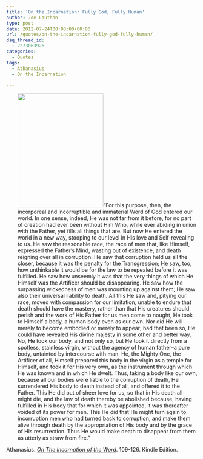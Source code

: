 ```yaml
---
title: 'On the Incarnation: Fully God, Fully Human'
author: Joe Louthan
type: post
date: 2012-07-24T00:00:00+00:00
url: /quotes/on-the-incarnation-fully-god-fully-human/
dsq_thread_id:
  - 2273063926
categories:
  - Quotes
tags:
  - Athanasius
  - On the Incarnation

---
```

<p style="padding-left: 30px;">
  <a href="https://i0.wp.com/theologic.us/wp-content/uploads/2012/12/Jesus-Christ-from-Shroud.jpg"><img class="alignright size-medium wp-image-1538" title="SON OF GOD" alt="" src="https://i0.wp.com/theologic.us/wp-content/uploads/2012/12/Jesus-Christ-from-Shroud.jpg?resize=226%2C300" width="226" height="300" srcset="https://i0.wp.com/theologic.us/wp-content/uploads/2012/12/Jesus-Christ-from-Shroud.jpg?resize=226%2C300 226w, https://i0.wp.com/theologic.us/wp-content/uploads/2012/12/Jesus-Christ-from-Shroud.jpg?w=378 378w" sizes="(max-width: 226px) 100vw, 226px" data-recalc-dims="1" /></a>&#8220;For this purpose, then, the incorporeal and incorruptible and immaterial Word of God entered our world. In one sense, indeed, He was not far from it before, for no part of creation had ever been without Him Who, while ever abiding in union with the Father, yet fills all things that are. But now He entered the world in a new way, stooping to our level in His love and Self-revealing to us. He saw the reasonable race, the race of men that, like Himself, expressed the Father&#8217;s Mind, wasting out of existence, and death reigning over all in corruption. He saw that corruption held us all the closer, because it was the penalty for the Transgression; He saw, too, how unthinkable it would be for the law to be repealed before it was fulfilled. He saw how unseemly it was that the very things of which He Himself was the Artificer should be disappearing. He saw how the surpassing wickedness of men was mounting up against them; He saw also their universal liability to death. All this He saw and, pitying our race, moved with compassion for our limitation, unable to endure that death should have the mastery, rather than that His creatures should perish and the work of His Father for us men come to nought, He took to Himself a body, a human body even as our own. Nor did He will merely to become embodied or merely to appear; had that been so, He could have revealed His divine majesty in some other and better way. No, He took our body, and not only so, but He took it directly from a spotless, stainless virgin, without the agency of human father&#8211;a pure body, untainted by intercourse with man. He, the Mighty One, the Artificer of all, Himself prepared this body in the virgin as a temple for Himself, and took it for His very own, as the instrument through which He was known and in which He dwelt. Thus, taking a body like our own, because all our bodies were liable to the corruption of death, He surrendered His body to death instead of all, and offered it to the Father. This He did out of sheer love for us, so that in His death all might die, and the law of death thereby be abolished because, having fulfilled in His body that for which it was appointed, it was thereafter voided of its power for men. This He did that He might turn again to incorruption men who had turned back to corruption, and make them alive through death by the appropriation of His body and by the grace of His resurrection. Thus He would make death to disappear from them as utterly as straw from fire.&#8221;
</p>

Athanasius. <a href="https://www.amazon.com/dp/B003CYLD5C/ref=as_li_ss_til?tag=iamlipr-20&camp=0&creative=0&linkCode=as4&creativeASIN=B003CYLD5C&adid=1S8V1F2MD1Y96Z9KJAFC&" target="_blank"><em>On The Incarnation of the Word</em></a>. 109-126. Kindle Edition.